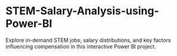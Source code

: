 # STEM-Salary-Analysis-using-Power-BI
Explore in-demand STEM jobs, salary distributions, and key factors influencing compensation in this interactive Power BI project.

